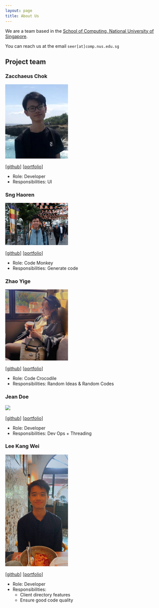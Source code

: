 ```yaml
---
layout: page
title: About Us
---
```


We are a team based in the [School of Computing, National University of Singapore](http://www.comp.nus.edu.sg).

You can reach us at the email `seer[at]comp.nus.edu.sg`

## Project team

### Zacchaeus Chok

<img src="images/zacchaeuschok.png" width="200px">

[[github](https://github.com/zacchaeuschok)]
[[portfolio](team/zacchaeuschok.md)]

* Role: Developer
* Responsibilities: UI

### Sng Haoren

<img src="images/misterpuffin.png" width="200px">

[[github](http://github.com/misterpuffin)]
[[portfolio](team/misterpuffin.md)]

* Role: Code Monkey
* Responsibilities: Generate code  

### Zhao Yige

<img src="images/zhaoyige.png" width="200px">

[[github](http://github.com/frrramses)] [[portfolio](team/frrramses.md)]

* Role: Code Crocodile 
* Responsibilities: Random Ideas & Random Codes

### Jean Doe

<img src="images/johndoe.png" width="200px">

[[github](http://github.com/johndoe)]
[[portfolio](team/misterpuffin.md)]

* Role: Developer
* Responsibilities: Dev Ops + Threading

### Lee Kang Wei

<img src="images/lkwlkww.png" width="200px">

[[github](http://github.com/lkwlkww)]
[[portfolio](team/lkwlkww.md)]

* Role: Developer
* Responsibilities:
    * Client directory features
    * Ensure good code quality

